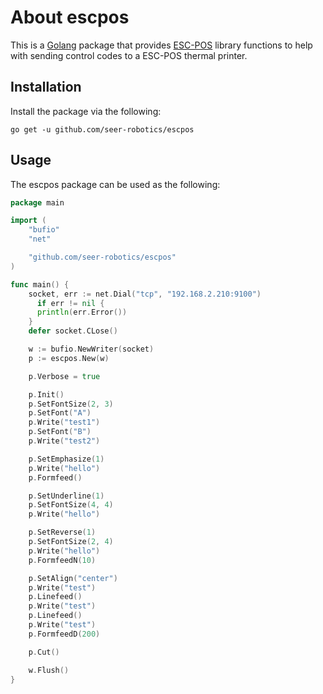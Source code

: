 # About escpos #

This is a [Golang](http://www.golang.org/project) package that provides
[ESC-POS](https://en.wikipedia.org/wiki/ESC/P) library functions to help with
sending control codes to a ESC-POS thermal printer.

## Installation ##

Install the package via the following:

    go get -u github.com/seer-robotics/escpos

## Usage ##

The escpos package can be used as the following:

```go
package main

import (
    "bufio"
    "net"

    "github.com/seer-robotics/escpos"
)

func main() {
    socket, err := net.Dial("tcp", "192.168.2.210:9100")
      if err != nil {
      println(err.Error())
    }
    defer socket.CLose()

    w := bufio.NewWriter(socket)
    p := escpos.New(w)

    p.Verbose = true

    p.Init()
    p.SetFontSize(2, 3)
    p.SetFont("A")
    p.Write("test1")
    p.SetFont("B")
    p.Write("test2")

    p.SetEmphasize(1)
    p.Write("hello")
    p.Formfeed()

    p.SetUnderline(1)
    p.SetFontSize(4, 4)
    p.Write("hello")

    p.SetReverse(1)
    p.SetFontSize(2, 4)
    p.Write("hello")
    p.FormfeedN(10)

    p.SetAlign("center")
    p.Write("test")
    p.Linefeed()
    p.Write("test")
    p.Linefeed()
    p.Write("test")
    p.FormfeedD(200)

    p.Cut()

    w.Flush()
}
```
